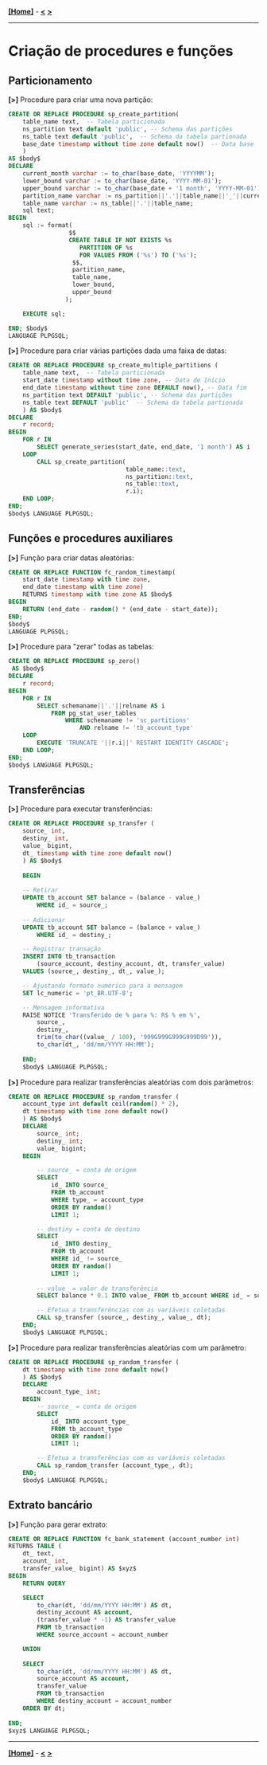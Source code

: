 [**[Home]**](../README.md "Página inicial") - 
[**<**](02_db.md "Criação da estrutura do banco de dados")
[**>**](04_initial_data.md "Dados iniciais")

---

# Criação de procedures e funções

## Particionamento

**[>]** Procedure para criar uma nova partição:
```sql
CREATE OR REPLACE PROCEDURE sp_create_partition(
    table_name text,  -- Tabela particionada
    ns_partition text default 'public', -- Schema das partições
    ns_table text default 'public',  -- Schema da tabela partionada
    base_date timestamp without time zone default now()  -- Data base
    )  
AS $body$
DECLARE
    current_month varchar := to_char(base_date, 'YYYYMM');
    lower_bound varchar := to_char(base_date, 'YYYY-MM-01');
    upper_bound varchar := to_char(base_date + '1 month', 'YYYY-MM-01');    
    partition_name varchar := ns_partition||'.'||table_name||'_'||current_month;
    table_name varchar := ns_table||'.'||table_name;
    sql text;
BEGIN
    sql := format(
                 $$
                 CREATE TABLE IF NOT EXISTS %s
                    PARTITION OF %s
                    FOR VALUES FROM ('%s') TO ('%s');
                  $$,
                  partition_name,
                  table_name,
                  lower_bound,
                  upper_bound
                );

    EXECUTE sql;

END; $body$
LANGUAGE PLPGSQL;
``` 

**[>]** Procedure para criar várias partições dada uma faixa de datas:
```sql
CREATE OR REPLACE PROCEDURE sp_create_multiple_partitions (
    table_name text,  -- Tabela particionada
    start_date timestamp without time zone, -- Data de ínício
	end_date timestamp without time zone DEFAULT now(), -- Data fim
    ns_partition text DEFAULT 'public', -- Schema das partições
    ns_table text DEFAULT 'public'  -- Schema da tabela partionada
	) AS $body$
DECLARE
	r record;
BEGIN
	FOR r IN
		SELECT generate_series(start_date, end_date, '1 month') AS i
	LOOP
		CALL sp_create_partition(
								 table_name::text,
								 ns_partition::text,
								 ns_table::text,
								 r.i);
	END LOOP;
END;
$body$ LANGUAGE PLPGSQL;
``` 

## Funções e procedures auxiliares

**[>]** Função para criar datas aleatórias:
```sql
CREATE OR REPLACE FUNCTION fc_random_timestamp(
	start_date timestamp with time zone,
	end_date timestamp with time zone)
	RETURNS timestamp with time zone AS $body$
BEGIN
    RETURN (end_date - random() * (end_date - start_date));
END;
$body$
LANGUAGE PLPGSQL;
``` 

**[>]** Procedure para "zerar" todas as tabelas:
```sql
CREATE OR REPLACE PROCEDURE sp_zero()
 AS $body$
DECLARE
	r record;
BEGIN
	FOR r IN
		SELECT schemaname||'.'||relname AS i
			FROM pg_stat_user_tables
				WHERE schemaname != 'sc_partitions'
					AND relname != 'tb_account_type'
	LOOP
		EXECUTE 'TRUNCATE '||r.i||' RESTART IDENTITY CASCADE';
	END LOOP;
END;
$body$ LANGUAGE PLPGSQL;
``` 

## Transferências

**[>]** Procedure para executar transferências:
```sql
CREATE OR REPLACE PROCEDURE sp_transfer (
    source_ int,
    destiny_ int,
    value_ bigint,
	dt_ timestamp with time zone default now()
    ) AS $body$
    
    BEGIN
    
    -- Retirar
    UPDATE tb_account SET balance = (balance - value_)
        WHERE id_ = source_;
        
    -- Adicionar
    UPDATE tb_account SET balance = (balance + value_)
        WHERE id_ = destiny_;

	-- Registrar transação
	INSERT INTO tb_transaction
		(source_account, destiny_account, dt, transfer_value)
	VALUES (source_, destiny_, dt_, value_);

    -- Ajustando formato numérico para a mensagem
    SET lc_numeric = 'pt_BR.UTF-8';

    -- Mensagem informativa
    RAISE NOTICE 'Transferido de % para %: R$ % em %', 
        source_,
        destiny_,
        trim(to_char((value_ / 100), '999G999G999G999D99')),
        to_char(dt_, 'dd/mm/YYYY HH:MM');
        
    END;
    $body$ LANGUAGE PLPGSQL;
``` 

**[>]** Procedure para realizar transferências aleatórias com dois parâmetros:
```sql
CREATE OR REPLACE PROCEDURE sp_random_transfer (
    account_type int default ceil(random() * 2),
    dt timestamp with time zone default now()
    ) AS $body$
    DECLARE
        source_ int;
        destiny_ int;
        value_ bigint;        
    BEGIN

        -- source_ = conta de origem
    	SELECT
        	id_ INTO source_
			FROM tb_account
			WHERE type_ = account_type
			ORDER BY random()
			LIMIT 1;

        -- destiny = conta de destino
        SELECT
            id_ INTO destiny_
            FROM tb_account
            WHERE id_ != source_
            ORDER BY random()
            LIMIT 1;
        
        -- value_ = valor de transferência
        SELECT balance * 0.1 INTO value_ FROM tb_account WHERE id_ = source_;

        -- Efetua a transferências com as variáveis coletadas
    	CALL sp_transfer (source_, destiny_, value_, dt);
    END;
    $body$ LANGUAGE PLPGSQL;
``` 

**[>]** Procedure para realizar transferências aleatórias com um parâmetro:
```sql
CREATE OR REPLACE PROCEDURE sp_random_transfer (
    dt timestamp with time zone default now()
    ) AS $body$
    DECLARE
        account_type_ int;
    BEGIN
        -- source_ = conta de origem
    	SELECT
        	id_ INTO account_type_
			FROM tb_account_type
			ORDER BY random()
			LIMIT 1;

        -- Efetua a transferências com as variáveis coletadas
        CALL sp_random_transfer (account_type_, dt);
    END;
    $body$ LANGUAGE PLPGSQL;
``` 

## Extrato bancário

**[>]** Função para gerar extrato:
```sql
CREATE OR REPLACE FUNCTION fc_bank_statement (account_number int)
RETURNS TABLE (
    dt_ text, 
    account_ int,
    transfer_value_ bigint) AS $xyz$
BEGIN
    RETURN QUERY

    SELECT                                       
        to_char(dt, 'dd/mm/YYYY HH:MM') AS dt,
        destiny_account AS account,
        (transfer_value * -1) AS transfer_value
        FROM tb_transaction
        WHERE source_account = account_number               

    UNION
        
    SELECT
        to_char(dt, 'dd/mm/YYYY HH:MM') AS dt,
        source_account AS account,
        transfer_value
        FROM tb_transaction
        WHERE destiny_account = account_number
    ORDER BY dt;
        
END;
$xyz$ LANGUAGE PLPGSQL;
``` 

---

[**[Home]**](../README.md "Página inicial") - 
[**<**](02_db.md "Criação da estrutura do banco de dados")
[**>**](04_initial_data.md "Dados iniciais")
